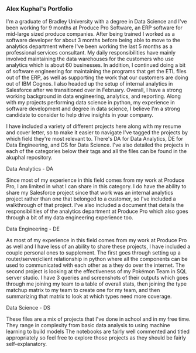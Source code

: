 ### Alex Kuphal's Portfolio

I'm a graduate of Bradley University with a degree in Data Science and I've been working for 9 months at Produce Pro Software, an ERP software for mid-large sized produce companies. After being trained I worked as a software developer for about 3 months before being able to move to the analytics department where I've been working the last 5 months as a professional services consultant. My daily responsibilities have mainly involved maintaining the data warehouses for the customers who use analytics which is about 60 businesses. In addition, I continued doing a bit of software engineering for maintaining the programs that get the ETL files out of the ERP, as well as supporting the work that our customers are doing out of IBM Cognos. I also headed up the setup of internal analytics in Salesforce after we transitioned over in February. Overall, I have a strong working background in data engineering, analytics, and reporting. Along with my projects performing data science in python, my experience in software development and degree in data science, I believe I'm a strong candidate to consider to help drive insights in your company.

I have included a variety of different projects here along with my resume and cover letter, so to make it easier to navigate I've tagged the projects by which field they're most relevant to. There's DA for Data Analytics, DE for Data Engineering, and DS for Data Science. I've also detailed the projects in each of the categories below their tags and all the files can be found in the akuphal repository.


Data Analytics - DA

Since most of my experience in this field comes from my work at Produce Pro, I am limited in what I can share in this category. I do have the ability to share my Salesforce project since that work was an internal analytics project rather than one that belonged to a customer, so I've included a walkthrough of that project. I've also included a document that details the responsibilities of the analytics department at Produce Pro which also goes through a bit of my data engineering experience too.


Data Engineering - DE

As most of my experience in this field comes from my work at Produce Pro as well and I have less of an ability to share these projects, I have included a couple personal ones to supplement. The first goes through setting up a router/server/client relationship in python where all the components can be used to communicated with each other as a they do over the internet. The second project is looking at the effectiveness of my Pokémon Team in SQL server studio. I have 3 queries and screenshots of their outputs which goes through me joining my team to a table of overall stats, then joining the type matchup matrix to my team to create one for my team, and then summarizing that matrix to look at which types need more coverage.


Data Science - DS

These files are a mix of projects that I've done in school and in my free time. They range in complexity from basic data analysis to using machine learning to build models The notebooks are fairly well commented and titled appropriately so feel free to explore those projects as they should be fairly self-explanatory.


<!--
**akuphal/akuphal** is a ✨ _special_ ✨ repository because its `README.md` (this file) appears on your GitHub profile.

Here are some ideas to get you started:

- 🔭 I’m currently working on ...
- 🌱 I’m currently learning ...
- 👯 I’m looking to collaborate on ...
- 🤔 I’m looking for help with ...
- 💬 Ask me about ...
- 📫 How to reach me: ...
- 😄 Pronouns: ...
- ⚡ Fun fact: ...
-->
